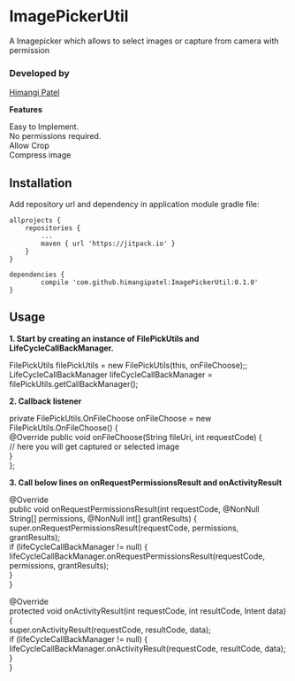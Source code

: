 # ImagePickerUtil
A Imagepicker which allows to select images or capture from camera with permission


### Developed by
[Himangi Patel](https://www.github.com/himangipatel)


**Features**

Easy to Implement. <br>
No permissions required.  <br>
Allow Crop <br>
Compress image <br>

## Installation

Add repository url and dependency in application module gradle file:

	allprojects {
		repositories {
			...
			maven { url 'https://jitpack.io' }
		}
	}
  
  	dependencies {
	        compile 'com.github.himangipatel:ImagePickerUtil:0.1.0'
	}

## Usage
**1. Start by creating an instance of FilePickUtils and LifeCycleCallBackManager.**<br>

 FilePickUtils filePickUtils = new FilePickUtils(this, onFileChoose);;<br>
 LifeCycleCallBackManager lifeCycleCallBackManager = filePickUtils.getCallBackManager();<br>

**2. Callback listener**<br>

 private FilePickUtils.OnFileChoose onFileChoose = new FilePickUtils.OnFileChoose() {<br>
    @Override public void onFileChoose(String fileUri, int requestCode) {<br>
     // here you will get captured or selected image<br>
    }<br>
  };<br>
  
**3. Call below lines on onRequestPermissionsResult and onActivityResult**<br>
  
  @Override<br>
  public void onRequestPermissionsResult(int requestCode, @NonNull String[] permissions, @NonNull int[] grantResults) {<br>
    super.onRequestPermissionsResult(requestCode, permissions, grantResults);<br>
    if (lifeCycleCallBackManager != null) {<br>
      lifeCycleCallBackManager.onRequestPermissionsResult(requestCode, permissions, grantResults);<br>
    }<br>
  }<br>

  @Override<br>
  protected void onActivityResult(int requestCode, int resultCode, Intent data) {<br>
    super.onActivityResult(requestCode, resultCode, data);<br>
    if (lifeCycleCallBackManager != null) {<br>
      lifeCycleCallBackManager.onActivityResult(requestCode, resultCode, data);<br>
    }<br>
  }<br>
